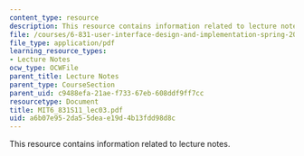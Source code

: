 ```yaml
---
content_type: resource
description: This resource contains information related to lecture notes.
file: /courses/6-831-user-interface-design-and-implementation-spring-2011/a6b07e952da55deae19d4b13fdd98d8c_MIT6_831S11_lec03.pdf
file_type: application/pdf
learning_resource_types:
- Lecture Notes
ocw_type: OCWFile
parent_title: Lecture Notes
parent_type: CourseSection
parent_uid: c9488efa-21ae-f733-67eb-608ddf9ff7cc
resourcetype: Document
title: MIT6_831S11_lec03.pdf
uid: a6b07e95-2da5-5dea-e19d-4b13fdd98d8c
---
```

This resource contains information related to lecture notes.

